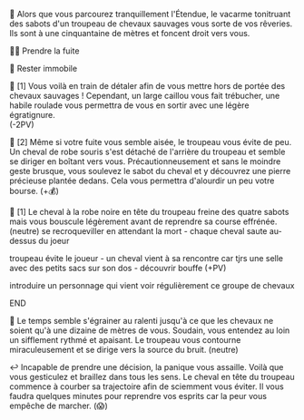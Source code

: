 🐎 Alors que vous parcourez tranquillement l'Étendue, le vacarme tonitruant des sabots d'un troupeau de chevaux sauvages vous sorte de vos rêveries. Ils sont à une cinquantaine de mètres et foncent droit vers vous.

🏃‍♂️ Prendre la fuite

🧍‍  Rester immobile


🏃‍ [1] Vous voilà en train de détaler afin de vous mettre hors de portée des chevaux sauvages ! Cependant, un large caillou vous fait trébucher, une habile roulade vous permettra de vous en sortir avec une légère égratignure.    
(-2PV)

🏃‍ [2] Même si votre fuite vous semble aisée, le troupeau vous évite de peu. Un cheval de robe souris s'est détaché de l'arrière du troupeau et semble se diriger en boîtant vers vous. Précautionneusement et sans le moindre geste brusque, vous soulevez le sabot du cheval et y découvrez une pierre précieuse plantée dedans. Cela vous permettra d'alourdir un peu votre bourse.
(+💰)


🧍‍ [1] Le cheval à la robe noire en tête du troupeau freine des quatre sabots mais vous bouscule légèrement avant de reprendre sa course effrénée.
(neutre)
se recroqueviller en attendant la mort - chaque cheval saute au-dessus du joeur

troupeau évite le joueur - un cheval vient à sa rencontre car tjrs une selle avec des petits sacs sur son dos - découvrir bouffe (+PV)


introduire un personnage qui vient voir régulièrement ce groupe de chevaux

END

👄 Le temps semble s'égrainer au ralenti jusqu'à ce que les chevaux ne soient qu'à une dizaine de mètres de vous. Soudain, vous entendez au loin un sifflement rythmé et apaisant. Le troupeau vous contourne miraculeusement et se dirige vers la source du bruit.
(neutre)

↩️ Incapable de prendre une décision, la panique vous assaille. Voilà que vous gesticulez et braillez dans tous les sens. Le cheval en tête du troupeau commence à courber sa trajectoire afin de sciemment vous éviter. Il vous faudra quelques minutes pour reprendre vos esprits car la peur vous empêche de marcher.
(😱)
